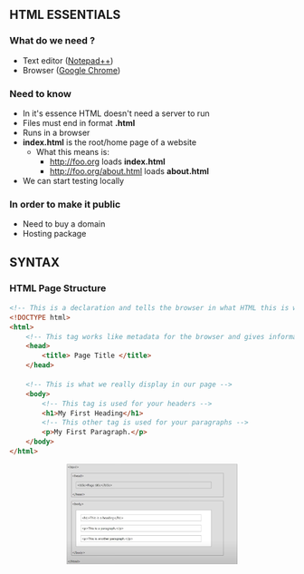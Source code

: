 ## HTML ESSENTIALS

### What do we need ? 

 - Text editor ([Notepad++](https://notepad-plus-plus.org/downloads/))
 - Browser ([Google Chrome](https://www.google.com/intl/es_es/chrome/))
 
### Need to know

 - In it's essence HTML doesn't need a server to run
 - Files must end in format **.html**
 - Runs in a browser
 - **index.html** is the root/home page of a website
   - What this means is:
     - http://foo.org loads **index.html**
     - http://foo.org/about.html loads **about.html**
 - We can start testing locally
 
### In order to make it public

 - Need to buy a domain
 - Hosting package

## SYNTAX

### HTML Page Structure

```html
<!-- This is a declaration and tells the browser in what HTML this is written in. This one is for HTML5 -->
<!DOCTYPE html>
<html> 
	<!-- This tag works like metadata for the browser and gives information about the page. This is not displayed -->
	<head>
		<title> Page Title </title>
	</head>
	
	<!-- This is what we really display in our page -->
	<body>
		<!-- This tag is used for your headers -->
		<h1>My First Heading</h1> 
		<!-- This other tag is used for your paragraphs -->
		<p>My First Paragraph.</p>
	</body>
</html>
```

<p align="center">
	<img src="https://github.com/aalexisp/WebDev/blob/master/IMAGES/image0.png" width=60%>
</p>

